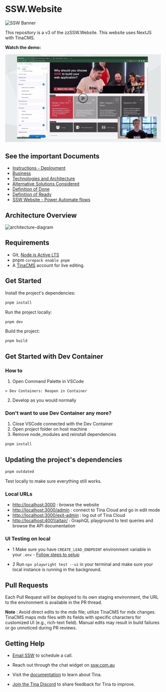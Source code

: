 # SSW.Website

![SSW Banner](https://user-images.githubusercontent.com/17246482/213943898-d3d7268c-0636-4469-ad47-4052302cf567.png)

This repository is a v3 of the zzSSW.Website. This website uses NextJS with TinaCMS.

**Watch the demo:**

[![YouTube video](_docs/video-thumbnail.png)](https://www.youtube.com/watch?v=K0WVfM7yCKg)

## See the important Documents

- [Instructions - Deployment](https://github.com/SSWConsulting/SSW.Website/wiki/Instructions---Deployment)
- [Business](https://github.com/SSWConsulting/SSW.Website/wiki/Business)
- [Technologies and Architecture](https://github.com/SSWConsulting/SSW.Website/wiki/Technologies-and-Architecture)
- [Alternative Solutions Considered](https://github.com/SSWConsulting/SSW.Website/wiki/Alternative-Solutions-Considered)
- [Definition of Done](https://github.com/SSWConsulting/SSW.Website/wiki/Definition-of-Done)
- [Definition of Ready](https://github.com/SSWConsulting/SSW.Website/wiki/Definition-of-Ready)
- [SSW Website - Power Automate flows](https://github.com/SSWConsulting/SSW.Website/wiki/Power-Automate-Flows)

## Architecture Overview

![architecture-diagram](https://user-images.githubusercontent.com/17246482/213947700-2ab46353-5e1b-4e65-9681-9fddf69fdda0.png)

## Requirements

- Git, [Node.js Active LTS](https://nodejs.org/en/about/releases/)
- pnpm `corepack enable pnpm`
- A [TinaCMS](https://app.tina.io) account for live editing.

## Get Started

Install the project's dependencies:

```bash
pnpm install
```

Run the project locally:

```bash
pnpm dev
```

Build the project:

```bash
pnpm build
```

## Get Started with Dev Container

### How to

1. Open Command Palette in VSCode

```vscode
> Dev Containers: Reopen in Container
```

2. Develop as you would normally

### **Don't want to use Dev Container any more?**

1. Close VSCode connected with the Dev Container
2. Open project folder on host machine
3. Remove node_modules and reinstall dependencies

```bash
pnpm install
```

## Updating the project's dependencies

```bash
pnpm outdated
```

Test locally to make sure everything still works.

### Local URLs

- <http://localhost:3000> : browse the website
- <http://localhost:3000/admin> : connect to Tina Cloud and go in edit mode
- <http://localhost:3000/exit-admin> : log out of Tina Cloud
- <http://localhost:4001/altair/> : GraphQL playground to test queries and browse the API documentation

### UI Testing on local

- 1 Make sure you have `CREATE_LEAD_ENDPOINT` environment variable in your `.env` - [Follow steps to setup](https://github.com/SSWConsulting/SSW.Website/wiki/Accessing-the-Third%E2%80%90Party-APIs-Locally)

- 2 Run `npx playwright test --ui` in your terminal and make sure your local instance is running in the background.

## Pull Requests

Each Pull Request will be deployed to its own staging environment, the URL to the environment is available in the PR thread.

**Note** : Avoid direct edits to the mdx file; utilize TinaCMS for mdx changes. TinaCMS maps mdx files with its fields with specific characters for customized UI (e.g., rich-text field). Manual edits may result in build failures or go unnoticed during PR reviews.

## Getting Help

- [Email SSW](mailto:info@ssw.com.au) to schedule a call.
- Reach out through the chat widget on [ssw.com.au](https://www.ssw.com.au)

- Visit the [documentation](https://tina.io/docs/) to learn about Tina.
- [Join the Tina Discord](https://discord.gg/zumN63Ybpf) to share feedback for Tina to improve.
